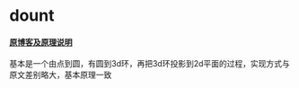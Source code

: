 # dount
#### [原博客及原理说明](https://www.a1k0n.net/2011/07/20/donut-math.html)

基本是一个由点到圆，有圆到3d环，再把3d环投影到2d平面的过程，实现方式与原文差别略大，基本原理一致
